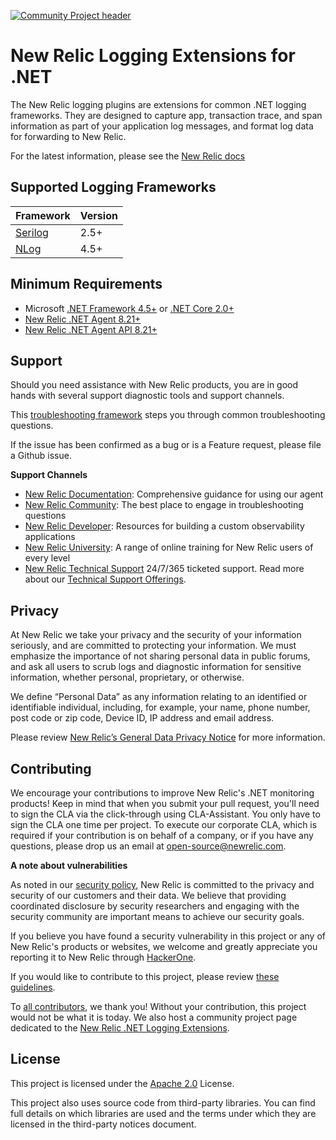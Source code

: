 [![Community Project header](https://github.com/newrelic/open-source-office/raw/master/examples/categories/images/Community_Plus.png)](https://github.com/newrelic/open-source-office/blob/master/examples/categories/index.md#community-project)

# New Relic Logging Extensions for .NET
The New Relic logging plugins are extensions for common .NET logging frameworks. They are designed to capture app, transaction trace, and span information as part of your application log messages, and format log data for forwarding to New Relic.

For the latest information, please see the [New Relic docs](https://docs.newrelic.com/docs/logs/new-relic-logs/enable-logs/enable-new-relic-logs)


## Supported Logging Frameworks

| Framework               | Version   |
|-------------------------|-----------|
| [Serilog](src/Serilog/README.md)             | 2.5+      |
| [NLog](src/NLog/README.md)                   | 4.5+      |


## Minimum Requirements

* Microsoft <a target="_blank" href="https://dotnet.microsoft.com/download/dotnet-framework">.NET Framework 4.5+</a> or  <a target="_blank" href="https://dotnet.microsoft.com/download/dotnet-core">.NET Core 2.0+</a>
* <a target="_blank" href="https://docs.newrelic.com/docs/release-notes/agent-release-notes/net-release-notes">New Relic .NET Agent 8.21+<a>
* <a target="_blank" href="https://docs.newrelic.com/docs/agents/net-agent/net-agent-api" target="_blank">New Relic .NET Agent API 8.21+</a>

## Support

Should you need assistance with New Relic products, you are in good hands with several support diagnostic tools and support channels.

This [troubleshooting framework](https://discuss.newrelic.com/t/troubleshooting-frameworks/108787) steps you through common troubleshooting questions. 

If the issue has been confirmed as a bug or is a Feature request, please file a Github issue.

**Support Channels**

* [New Relic Documentation](https://docs.newrelic.com/docs/agents/net-agent): Comprehensive guidance for using our agent
* [New Relic Community](https://discuss.newrelic.com/c/support-products-agents/net-agent): The best place to engage in troubleshooting questions
* [New Relic Developer](https://developer.newrelic.com/): Resources for building a custom observability applications
* [New Relic University](https://learn.newrelic.com/): A range of online training for New Relic users of every level
* [New Relic Technical Support](https://support.newrelic.com/) 24/7/365 ticketed support. Read more about our [Technical Support Offerings](https://docs.newrelic.com/docs/licenses/license-information/general-usage-licenses/support-plan). 

## Privacy
At New Relic we take your privacy and the security of your information seriously, and are committed to protecting your information. We must emphasize the importance of not sharing personal data in public forums, and ask all users to scrub logs and diagnostic information for sensitive information, whether personal, proprietary, or otherwise.

We define “Personal Data” as any information relating to an identified or identifiable individual, including, for example, your name, phone number, post code or zip code, Device ID, IP address and email address.

Please review [New Relic’s General Data Privacy Notice](https://newrelic.com/termsandconditions/privacy) for more information.


## Contributing
We encourage your contributions to improve New Relic's .NET monitoring products! Keep in mind that when you submit your pull request, you'll need to sign the CLA via the click-through using CLA-Assistant. You only have to sign the CLA one time per project.
To execute our corporate CLA, which is required if your contribution is on behalf of a company, or if you have any questions, please drop us an email at open-source@newrelic.com.

**A note about vulnerabilities**

As noted in our [security policy](https://github.com/newrelic/newrelic-logenricher-dotnet/security/policy), New Relic is committed to the privacy and security of our customers and their data. We believe that providing coordinated disclosure by security researchers and engaging with the security community are important means to achieve our security goals.

If you believe you have found a security vulnerability in this project or any of New Relic's products or websites, we welcome and greatly appreciate you reporting it to New Relic through [HackerOne](https://hackerone.com/newrelic).

If you would like to contribute to this project, please review [these guidelines](/CONTRIBUTING.md).

To [all contributors](https://github.com/newrelic/newrelic-logenricher-dotnet/graphs/contributors), we thank you!  Without your contribution, this project would not be what it is today.  We also host a community project page dedicated to
the [New Relic .NET Logging Extensions](https://opensource.newrelic.com/projects/newrelic/newrelic-logenricher-dotnet).
   

## License
This project is licensed under the [Apache 2.0](http://apache.org/licenses/LICENSE-2.0.txt) License.

This project also uses source code from third-party libraries. You can find full details on which libraries are used and the terms under which they are licensed in the third-party notices document.

